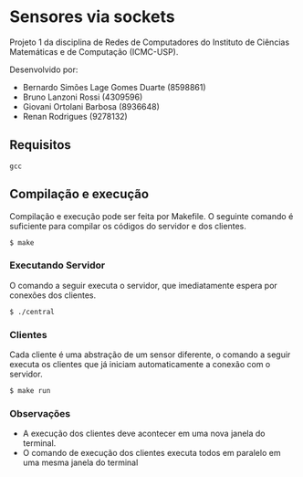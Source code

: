 # Sensores via sockets

Projeto 1 da disciplina de Redes de Computadores do Instituto de Ciências Matemáticas e de Computação (ICMC-USP).

Desenvolvido por:
+ Bernardo Simões Lage Gomes Duarte (8598861)
+ Bruno Lanzoni Rossi (4309596)
+ Giovani Ortolani Barbosa  (8936648)
+ Renan Rodrigues (9278132)

## Requisitos

```
gcc
```

## Compilação e execução
Compilação e execução pode ser feita por Makefile. O seguinte comando é suficiente para compilar os códigos do servidor e dos clientes.
```
$ make
```
### Executando Servidor
O comando a seguir executa o servidor, que imediatamente espera por conexões dos clientes.
```
$ ./central
```
### Clientes
Cada cliente é uma abstração de um sensor diferente, o comando a seguir executa os clientes que já iniciam automaticamente a conexão com o servidor. 
```
$ make run
```
### Observações
+ A execução dos clientes deve acontecer em uma nova janela do terminal.
+ O comando de execução dos clientes executa todos em paralelo em uma mesma janela do terminal

